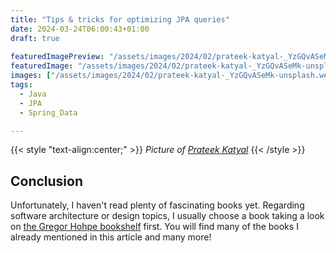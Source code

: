 ```yaml
---
title: "Tips & tricks for optimizing JPA queries"
date: 2024-03-24T06:00:43+01:00
draft: true
  
featuredImagePreview: "/assets/images/2024/02/prateek-katyal-_YzGQvASeMk-unsplash.webp"
featuredImage: "/assets/images/2024/02/prateek-katyal-_YzGQvASeMk-unsplash.webp"
images: ["/assets/images/2024/02/prateek-katyal-_YzGQvASeMk-unsplash.webp"]
tags:
  - Java
  - JPA
  - Spring_Data

---
```


{{< style "text-align:center;" >}}
_Picture of [Prateek Katyal](https://unsplash.com/fr/@prateekkatyal?utm_content=creditCopyText&utm_medium=referral&utm_source=unsplash)_
{{< /style >}}


## Conclusion
Unfortunately, I haven't read plenty of fascinating books yet.
Regarding software architecture or design topics, I usually choose a book taking a look on [the Gregor Hohpe bookshelf](https://architectelevator.com/architecture/architect-bookshelf/) first.
You will find many of the books I already mentioned in this article and many more!
